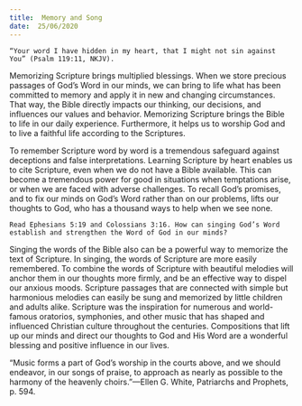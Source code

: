 ```yaml
---
title:  Memory and Song
date:  25/06/2020
---
```


`“Your word I have hidden in my heart, that I might not sin against You” (Psalm 119:11, NKJV).`

Memorizing Scripture brings multiplied blessings. When we store precious passages of God’s Word in our minds, we can bring to life what has been committed to memory and apply it in new and changing circumstances. That way, the Bible directly impacts our thinking, our decisions, and influences our values and behavior. Memorizing Scripture brings the Bible to life in our daily experience. Furthermore, it helps us to worship God and to live a faithful life according to the Scriptures.

To remember Scripture word by word is a tremendous safeguard against deceptions and false interpretations. Learning Scripture by heart enables us to cite Scripture, even when we do not have a Bible available. This can become a tremendous power for good in situations when temptations arise, or when we are faced with adverse challenges. To recall God’s promises, and to fix our minds on God’s Word rather than on our problems, lifts our thoughts to God, who has a thousand ways to help when we see none.

`Read Ephesians 5:19 and Colossians 3:16. How can singing God’s Word establish and strengthen the Word of God in our minds?`

Singing the words of the Bible also can be a powerful way to memorize the text of Scripture. In singing, the words of Scripture are more easily remembered. To combine the words of Scripture with beautiful melodies will anchor them in our thoughts more firmly, and be an effective way to dispel our anxious moods. Scripture passages that are connected with simple but harmonious melodies can easily be sung and memorized by little children and adults alike. Scripture was the inspiration for numerous and world-famous oratorios, symphonies, and other music that has shaped and influenced Christian culture throughout the centuries. Compositions that lift up our minds and direct our thoughts to God and His Word are a wonderful blessing and positive influence in our lives.

“Music forms a part of God’s worship in the courts above, and we should endeavor, in our songs of praise, to approach as nearly as possible to the harmony of the heavenly choirs.”—Ellen G. White, Patriarchs and Prophets, p. 594.